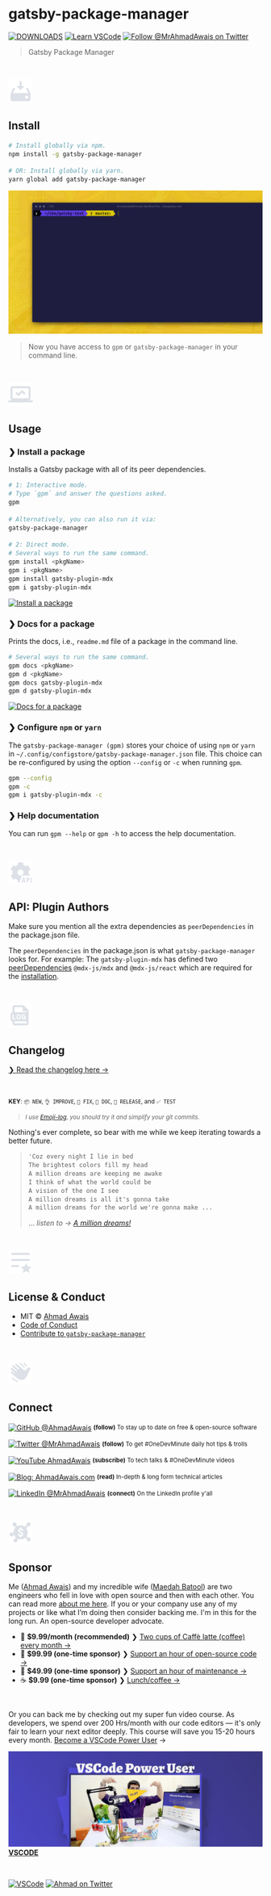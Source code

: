 # gatsby-package-manager

[![DOWNLOADS](https://img.shields.io/npm/dt/gatsby-package-manager?label=DOWNLOADS%20%20❯&colorA=6A788D&colorB=6A788D&style=flat)](https://www.npmjs.com/package/gatsby-package-manager) [![Learn VSCode](https://img.shields.io/badge/-VSCODE.pro%20%E2%86%92-gray.svg?colorB=6A788D&style=flat)](https://VSCode.pro/?utm_source=GitHubFOSS)
[![Follow @MrAhmadAwais on Twitter](https://img.shields.io/badge/FOLLOW%20@MRAHMADAWAIS%20%E2%86%92-gray.svg?colorA=6A788D&colorB=6A788D&style=flat)](https://twitter.com/mrahmadawais/)

> Gatsby Package Manager

<br>

[![📟](https://raw.githubusercontent.com/ahmadawais/stuff/master/images/git/install.png)](./../../)

## Install

```sh
# Install globally via npm.
npm install -g gatsby-package-manager

# OR: Install globally via yarn.
yarn global add gatsby-package-manager
```

[![Installing gatsby-package-manager](./.github/assets/1.gif)](./../../)

> Now you have access to `gpm` or `gatsby-package-manager` in your command line.

<br>

[![⚙️](https://raw.githubusercontent.com/ahmadawais/stuff/master/images/git/usage.png)](./../../)

## Usage

### ❯ Install a package

Installs a Gatsby package with all of its peer dependencies.

```sh
# 1: Interactive mode.
# Type `gpm` and answer the questions asked.
gpm

# Alternatively, you can also run it via:
gatsby-package-manager

# 2: Direct mode.
# Several ways to run the same command.
gpm install <pkgName>
gpm i <pkgName>
gpm install gatsby-plugin-mdx
gpm i gatsby-plugin-mdx
```

[![Install a package](./.github/assets/2.gif)](./../../)

### ❯ Docs for a package

Prints the docs, i.e., `readme.md` file of a package in the command line.

```sh
# Several ways to run the same command.
gpm docs <pkgName>
gpm d <pkgName>
gpm docs gatsby-plugin-mdx
gpm d gatsby-plugin-mdx
```

[![Docs for a package](./.github/assets/3.gif)](./../../)


### ❯ Configure `npm` or `yarn`

The `gatsby-package-manager (gpm)` stores your choice of using  `npm` or `yarn` in `~/.config/configstore/gatsby-package-manager.json` file. This choice can be re-configured by using the option `--config` or `-c` when running `gpm`.

```sh
gpm --config
gpm -c
gpm i gatsby-plugin-mdx -c
```

### ❯ Help documentation

You can run `gpm --help` or `gpm -h` to access the help documentation.

<br />

[![📃](https://raw.githubusercontent.com/ahmadawais/stuff/master/images/git/options.png)](./../../)

## API: Plugin Authors

Make sure you mention all the extra dependencies as `peerDependencies` in the package.json file.

The `peerDependencies` in the package.json is what `gatsby-package-manager` looks for. For example: The `gatsby-plugin-mdx` has defined two [peerDependencies](https://github.com/gatsbyjs/gatsby/blob/master/packages/gatsby-plugin-mdx/package.json#L16-L19) `@mdx-js/mdx` and `@mdx-js/react` which are required for the [installation](https://github.com/gatsbyjs/gatsby/tree/master/packages/gatsby-plugin-mdx#installation).

<br />

[![📝](https://raw.githubusercontent.com/ahmadawais/stuff/master/images/git/log.png)](changelog.md)

## Changelog

[❯ Read the changelog here →](changelog.md)

<br>

<small>**KEY**: `📦 NEW`, `👌 IMPROVE`, `🐛 FIX`, `📖 DOC`, `🚀 RELEASE`, and `✅ TEST`

> _I use [Emoji-log](https://github.com/ahmadawais/Emoji-Log), you should try it and simplify your git commits._

</small>

Nothing's ever complete, so bear with me while we keep iterating towards a better future.

> ```html
> 'Coz every night I lie in bed
> The brightest colors fill my head
> A million dreams are keeping me awake
> I think of what the world could be
> A vision of the one I see
> A million dreams is all it's gonna take
> A million dreams for the world we're gonna make ...
> ```
> ... _listen to → [A million dreams!](https://www.youtube.com/watch?v=pSQk-4fddDI)_

<br>

[![📃](https://raw.githubusercontent.com/ahmadawais/stuff/master/images/git/license.png)](./../../)

## License & Conduct

- MIT © [Ahmad Awais](https://twitter.com/MrAhmadAwais/)
- [Code of Conduct](code-of-conduct.md)
- [Contribute to `gatsby-package-manager`](contributing.md)

<br>

[![🙌](https://raw.githubusercontent.com/ahmadawais/stuff/master/images/git/connect.png)](./../../)

## Connect

<div align="left">
    <p><a href="https://github.com/ahmadawais"><img alt="GitHub @AhmadAwais" align="center" src="https://img.shields.io/badge/GITHUB-gray.svg?colorB=6cc644&colorA=6cc644&style=flat" /></a>&nbsp;<small><strong>(follow)</strong> To stay up to date on free & open-source software</small></p>
    <p><a href="https://twitter.com/MrAhmadAwais/"><img alt="Twitter @MrAhmadAwais" align="center" src="https://img.shields.io/badge/TWITTER-gray.svg?colorB=1da1f2&colorA=1da1f2&style=flat" /></a>&nbsp;<small><strong>(follow)</strong> To get #OneDevMinute daily hot tips & trolls</small></p>
    <p><a href="https://www.youtube.com/AhmadAwais"><img alt="YouTube AhmadAwais" align="center" src="https://img.shields.io/badge/YOUTUBE-gray.svg?colorB=ff0000&colorA=ff0000&style=flat" /></a>&nbsp;<small><strong>(subscribe)</strong> To tech talks & #OneDevMinute videos</small></p>
    <p><a href="https://AhmadAwais.com/"><img alt="Blog: AhmadAwais.com" align="center" src="https://img.shields.io/badge/MY%20BLOG-gray.svg?colorB=4D2AFF&colorA=4D2AFF&style=flat" /></a>&nbsp;<small><strong>(read)</strong> In-depth & long form technical articles</small></p>
    <p><a href="https://www.linkedin.com/in/MrAhmadAwais/"><img alt="LinkedIn @MrAhmadAwais" align="center" src="https://img.shields.io/badge/LINKEDIN-gray.svg?colorB=0077b5&colorA=0077b5&style=flat" /></a>&nbsp;<small><strong>(connect)</strong> On the LinkedIn profile y'all</small></p>
</div>

<br>

[![👌](https://raw.githubusercontent.com/ahmadawais/stuff/master/images/git/sponsor.png)](./../../)

## Sponsor

Me ([Ahmad Awais](https://twitter.com/mrahmadawais/)) and my incredible wife ([Maedah Batool](https://twitter.com/MaedahBatool/)) are two engineers who fell in love with open source and then with each other. You can read more [about me here](https://ahmadawais.com/about). If you or your company use any of my projects or like what I’m doing then consider backing me. I'm in this for the long run. An open-source developer advocate.

- 🌟  **$9.99/month (recommended)** ❯ [Two cups of Caffè latte (coffee) every month →](https://pay.paddle.com/checkout/540217)
- 🚀  **$99.99 (one-time sponsor)** ❯ [Support an hour of open-source code →](https://pay.paddle.com/checkout/515568)
- 🔰  **$49.99 (one-time sponsor)** ❯ [Support an hour of maintenance →](https://pay.paddle.com/checkout/527253)
- ☕️  **$9.99 (one-time sponsor)** ❯ [Lunch/coffee →](https://pay.paddle.com/checkout/527254)

<br>

Or you can back me by checking out my super fun video course. As developers, we spend over 200 Hrs/month with our code editors — it's only fair to learn your next editor deeply. This course will save you 15-20 hours every month.  <a href="https://vscode.pro/?utm_source=GitHubFOSS" target="_blank">Become a VSCode Power User</a> →</p>

<a href="https://vscode.pro/?utm_source=GitHubFOSS" target="_blank"><img src="https://raw.githubusercontent.com/ahmadawais/stuff/master/images/vscodepro/VSCode.jpeg" /><br><strong>VSCODE</strong></a>

<br>

[![VSCode](https://img.shields.io/badge/-VSCode.pro%20%E2%86%92-gray.svg?colorB=4D2AFF&style=flat)](https://VSCode.pro/?utm_source=GitHubFOSS)
[![Ahmad on Twitter](https://img.shields.io/twitter/follow/mrahmadawais.svg?style=social&label=Follow%20@MrAhmadAwais)](https://twitter.com/mrahmadawais/)

